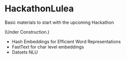 # HackathonLulea
Basic materials to start with the upcoming Hackathon

(Under Construction.)

* Hash Embeddings for Efficient Word Representations
* FastText for char level embeddings
* Datsets NLU
